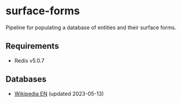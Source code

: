 # surface-forms
Pipeline for populating a database of entities and their surface forms.

## Requirements

- Redis v5.0.7

## Databases

- [Wikipedia EN](https://s3.eu-west-2.amazonaws.com/tsoru.aksw.org/surface-forms/wikipedia/en/2023-05-13/surface-forms.rdb) (updated 2023-05-13)
